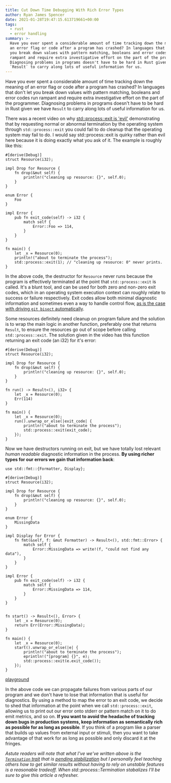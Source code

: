 ```yaml
---
title: Cut Down Time Debugging With Rich Error Types
author: Ryan James Spencer
date: 2021-01-28T19:47:15.613719661+00:00
tags:
  - rust
  - error handling
summary: >-
  Have you ever spent a considerable amount of time tracking down the meaning of
  an error flag or code after a program has crashed? In languages that don't let
  you break down values with pattern matching, booleans and error codes run
  rampant and require extra investigative effort on the part of the programmer.
  Diagnosing problems in programs doesn't have to be hard in Rust given we have
  `Result` to carry along lots of useful information for us.
---
```


Have you ever spent a considerable amount of time tracking down the meaning of
an error flag or code after a program has crashed? In languages that don't let
you break down values with pattern matching, booleans and error codes run
rampant and require extra investigative effort on the part of the programmer.
Diagnosing problems in programs doesn't have to be hard in Rust given we have
`Result` to carry along lots of useful information for us.

There was a recent video on why [std::process::exit is
'evil'](https://www.youtube.com/watch?v=zQC8T71Y8e4) demonstrating that by
requesting normal or abnormal termination by the operating system through
`std::process::exit` you could fail to do cleanup that the operating system may
fail to do. I would say std::process::exit is quirky rather than evil here
because it is doing exactly what you ask of it. The example is roughly like
this:


```
#[derive(Debug)]
struct Resource(i32);

impl Drop for Resource {
    fn drop(&mut self) {
        println!("cleaning up resource: {}", self.0);
    }
}

enum Error {
    Foo
}

impl Error {
    pub fn exit_code(self) -> i32 {
        match self {
            Error::Foo => 114,
        }
    }
}

fn main() {
    let _x = Resource(0);
    println!("about to terminate the process");
    std::process::exit(1); // "cleaning up resource: 0" never prints.
}
```

In the above code, the destructor for `Resource` never runs because the program
is effectively terminated at the point that `std::process::exit` is called. It's
a blunt tool, and can be used for both zero and non-zero exit codes, which in an
operating system execution context can roughly relate to success or failure
respectively. Exit codes allow both minimal diagnostic information and sometimes
even a way to handle control flow, [as is the case with driving `git bisect`
automatically](https://www.justanotherdot.com/posts/discovering-problematic-commits-with-git-bisect.html).

Some resources definitely need cleanup on program failure and the solution is to
wrap the main logic in another function, preferably one that returns `Result`,
to ensure the resources go out of scope before calling `std::process::exit`. The
solution given in the video has this function returning an exit code (an i32)
for it's error:

```
#[derive(Debug)]
struct Resource(i32);

impl Drop for Resource {
    fn drop(&mut self) {
        println!("cleaning up resource: {}", self.0);
    }
}

fn run() -> Result<(), i32> {
    let _x = Resource(0);
    Err(114)
}

fn main() {
    let _x = Resource(0);
    run().unwrap_or_else(|exit_code| {
        println!("about to terminate the process");
        std::process::exit(exit_code);
    });
}
```

Now we have destructors running on exit, but we have totally lost relevant
*human readable* diagnostic information in the process. **By using richer types
for our errors we gain that information back**:

```
use std::fmt::{Formatter, Display};

#[derive(Debug)]
struct Resource(i32);

impl Drop for Resource {
    fn drop(&mut self) {
        println!("cleaning up resource: {}", self.0);
    }
}

enum Error {
    MissingData
}

impl Display for Error {
    fn fmt(&self, f: &mut Formatter) -> Result<(), std::fmt::Error> {
        match self {
            Error::MissingData => write!(f, "could not find any data"),
        }
    }
}

impl Error {
    pub fn exit_code(self) -> i32 {
        match self {
            Error::MissingData => 114,
        }
    }
}


fn start() -> Result<(), Error> {
    let _x = Resource(0);
    return Err(Error::MissingData);
}

fn main() {
    let _x = Resource(0);
    start().unwrap_or_else(|e| {
        println!("about to terminate the process");
        eprintln!("[program] {}", e);
        std::process::exit(e.exit_code());
    });
}
```

[playground](https://play.rust-lang.org/?version=stable&mode=debug&edition=2018&gist=275ccf13e2ca30f6bdb0f96c8b58463f)

In the above code we can propagate failures from various parts of our program
and we don't have to lose that information that is useful for diagnostics. By
using a method to map the error to an exit code, we decide to shed that
information at the point when we call `std::process::exit`, allowing us
to print out our error onto stderr or pattern match on it to do emit metrics,
and so on. **If you want to avoid the headache of tracking down bugs in production
systems, keep information as semantically rich as possible for as long as
possible**. If you think of a program like a parser that builds up values from
external input or stimuli, then you want to take advantage of that work for as
long as possible and only discard it at the fringes.

_Astute readers will note that what I've we've written above is the
[`Termination`
trait](https://doc.rust-lang.org/std/process/trait.Termination.html) that is
[pending stabilization](https://github.com/rust-lang/rust/issues/43301) but I
personally feel teaching others how to get similar results without having to
rely on unstable features is a reasonable tradeoff. When
std::process::Termination stabalizes I'll be sure to give this article a
refresher._
